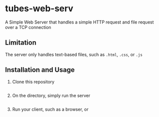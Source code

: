 # tubes-web-serv
A Simple Web Server that handles a simple HTTP request and
file request over a TCP connection

## Limitation
The server only handles text-based files, such as `.html`, `.css`, or `.js`

## Installation and Usage
1. Clone this repository <br>
```git clone 
```
2. On the directory, simply run the server <br>
```py index.py
```
3. Run your client, such as a browser, or <br>
```py client.py
```


